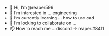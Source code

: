 - 👋 Hi, I’m @reaper596
- 👀 I’m interested in ... engineering 
- 🌱 I’m currently learning ... how to use cad
- 💞️ I’m looking to collaborate on ...
- 📫 How to reach me ... discord -> reaper.#8411

<!---
reaper596/reaper596 is a ✨ special ✨ repository because its `README.md` (this file) appears on your GitHub profile.
You can click the Preview link to take a look at your changes.
--->
